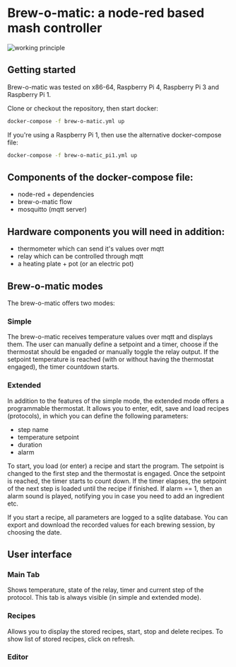# Brew-o-matic: a node-red based mash controller

![working principle][principle]

## Getting started
Brew-o-matic was tested on x86-64, Raspberry Pi 4, Raspberry Pi 3 and Raspberry Pi 1.

Clone or checkout the repository, then start docker:
```bash
docker-compose -f brew-o-matic.yml up
```
If you're using a Raspberry Pi 1, then use the alternative docker-compose file:

```bash
docker-compose -f brew-o-matic_pi1.yml up
```

## Components of the docker-compose file:
- node-red + dependencies
- brew-o-matic flow
- mosquitto (mqtt server)

## Hardware components you will need in addition:
- thermometer which can send it's values over mqtt
- relay which can be controlled through mqtt
- a heating plate + pot (or an electric pot)

## Brew-o-matic modes
The brew-o-matic offers two modes:

### Simple
The brew-o-matic receives temperature values over mqtt and displays them.
The user can manually define a setpoint and a timer, choose if the thermostat should be engaded or manually toggle the relay output.
If the setpoint temperature is reached (with or without having the thermostat engaged), the timer countdown starts.

### Extended
In addition to the features of the simple mode, the extended mode offers a programmable thermostat.
It allows you to enter, edit, save and load recipes (protocols), in which you can define the following parameters:
- step name
- temperature setpoint
- duration
- alarm

To start, you load (or enter) a recipe and start the program.
The setpoint is changed to the first step and the thermostat is engaged.
Once the setpoint is reached, the timer starts to count down. If the timer elapses,
the setpoint of the next step is loaded until the recipe if finished.
If alarm == 1, then an alarm sound is played, notifying you in case you need to add an ingredient etc.

If you start a recipe, all parameters are logged to a sqlite database.
You can export and download the recorded values for each brewing session, by choosing the date.

## User interface

### Main Tab
Shows temperature, state of the relay, timer and current step of the protocol.
This tab is always visible (in simple and extended mode).

### Recipes
Allows you to display the stored recipes, start, stop and delete recipes.
To show list of stored recipes, click on refresh.

### Editor






[principle]: /home/gabe/oldalbert/mnt/4TBraid_01/sync/Projects/homebrew/brew-o-matic/documentation/images/Brew-o-matic_working_principle.png
 "working principle"
